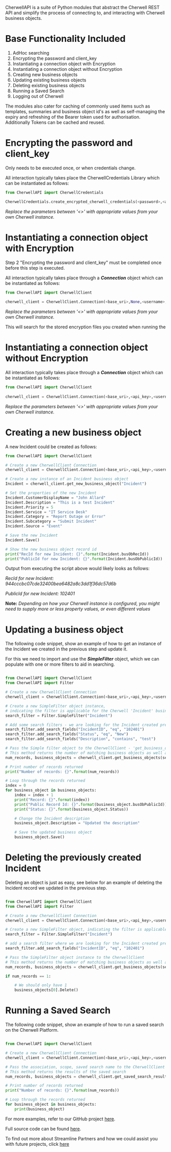 CherwellAPI is a suite of Python modules that abstract the Cherwell REST API and simplify the process of connecting to, and interacting with Cherwell business objects. 

Base Functionality Included
===========================

1. AdHoc searching
2. Encrypting the password and client_key
3. Instantiating a connection object with Encryption
4. Instantiating a connection object without Encryption
5. Creating new business objects
6. Updating existing business objects
7. Deleting existing business objects
8. Running a Saved Search
9. Logging out of Cherwell

The modules also cater for caching of commonly used items such as templates, summaries and business object id's as well as self-managing the expiry and refreshing of the Bearer token used for authorisation. Additionally Tokens can be cached and reused.

Encrypting the password and client_key
======================================

Only needs to be executed once, or when credentials change.

All interaction typically takes place the CherwellCredentials Library which can be instantiated as follows:

```python
from CherwellAPI import CherwellCredentials

CherwellCredentials.create_encrypted_cherwell_credentials(<password>,<api_key>)  
```
*Replace the parameters between '<>' with appropriate values from your own Cherwell instance.*

Instantiating a connection object with Encryption
=================================

Step 2 "Encrypting the password and client_key" must be completed once before this step is executed.

All interaction typically takes place through a **_Connection_** object which can be instantiated as follows:

```python
from CherwellAPI import CherwellClient
  
cherwell_client = CherwellClient.Connection(<base_uri>,None,<username>,None)  
```
*Replace the parameters between '<>' with appropriate values from your own Cherwell instance.*

This will search for the stored encryption files you created when running the 

Instantiating a connection object without Encryption
=================================

All interaction typically takes place through a **_Connection_** object which can be instantiated as follows:

```python
from CherwellAPI import CherwellClient
  
cherwell_client = CherwellClient.Connection(<base_uri>,<api_key>,<username>,<password>)  
```
*Replace the parameters between '<>' with appropriate values from your own Cherwell instance.*

Creating a new business object
==============================

A new Incident could be created as follows:

```python
from CherwellAPI import CherwellClient

# Create a new CherwellClient Connection
cherwell_client = CherwellClient.Connection(<base_uri>,<api_key>,<username>,<password>)

# Create a new instance of an Incident business object
Incident = cherwell_client.get_new_business_object("Incident")

# Set the properties of the new Incident
Incident.CustomerDisplayName = "John Allard"
Incident.Description = "This is a test Incident"
Incident.Priority = 5
Incident.Service = "IT Service Desk"
Incident.Category = "Report Outage or Error"
Incident.Subcategory = "Submit Incident"
Incident.Source = "Event"

# Save the new Incident
Incident.Save()

# Show the new business object record id
print("RecId for new Incident: {}".format(Incident.busObRecId))
print("PublicId for new Incident: {}".format(Incident.busObPublicId))

```
Output from executing the script above would likely looks as follows:

*RecId for new Incident: 944cccbc07cde32400bea6482a8c3dd1f36dc57d6b*

*PublicId for new Incident: 102401*

**Note:** *Depending on how your Cherwell instance is configured, you might need to supply more or less property values, or even different values*

Updating a business object
==========================

The following code snippet, show an example of how to get an instance of the Incident we created in the previous step and update it.

For this we need to import and use the **_SimpleFilter_** object, which we can populate with one or more filters to aid in searching.

```python

from CherwellAPI import CherwellClient
from CherwellAPI import Filter

# Create a new CherwellClient Connection
cherwell_client = CherwellClient.Connection(<base_uri>,<api_key>,<username>,<password>)

# Create a new SimpleFilter object instance,
# indicating the filter is applicable for the Cherwell 'Incident' business object
search_filter = Filter.SimpleFilter("Incident")

# Add some search filters - we are looking for the Incident created previously
search_filter.add_search_fields("IncidentID", "eq", "102401")
search_filter.add_search_fields("Status", "eq", "New")
search_filter.add_search_fields("Description", "contains", "test")

# Pass the Simple filter object to the CherwellClient - 'get_business_objects' method
# This method returns the number of matching business objects as well as the list of matching business objects
num_records, business_objects = cherwell_client.get_business_objects(search_filter)

# Print number of records returned
print("Number of records: {}".format(num_records))

# Loop through the records returned
index = 0
for business_object in business_objects:
    index = index + 1
    print("Record: {}".format(index))
    print("Public Record Id: {}".format(business_object.busObPublicId))
    print("Status: {}".format(business_object.Status))

    # Change the Incident description
    business_object.Description = "Updated the description"

    # Save the updated business object
    business_object.Save()

```

Deleting the previously created Incident
========================================

Deleting an object is just as easy, see below for an example of deleting the Incident record we updated in the previous step.

```python

from CherwellAPI import CherwellClient
from CherwellAPI import Filter

# Create a new CherwellClient Connection
cherwell_client = CherwellClient.Connection(<base_uri>,<api_key>,<username>,<password>)

# Create a new SimpleFilter object, indicating the filter is applicable for the Cherwell Incident business object
search_filter = Filter.SimpleFilter("Incident")

# add a search filter where we are looking for the Incident created previously
search_filter.add_search_fields("IncidentID", "eq", "102401")

# Pass the SimpleFilter object instance to the CherwellClient
# This method returns the number of matching business objects as well as the list of matching business objects
num_records, business_objects = cherwell_client.get_business_objects(search_filter)

if num_records == 1:

    # We should only have 1
    business_objects[0].Delete()

```

Running a Saved Search
==========================

The following code snippet, show an example of how to run a saved search on the Cherwell Platform.

```python

from CherwellAPI import CherwellClient

# Create a new CherwellClient Connection
cherwell_client = CherwellClient.Connection(<base_uri>,<api_key>,<username>,<password>)

# Pass the association, scope, saved search name to the CherwellClient's get_saved_search_results
# This method returns the results of the saved search
num_records, business_objects = cherwell_client.get_saved_search_results("FederationRegistration","Global","All Active Federation Sources")

# Print number of records returned
print("Number of records: {}".format(num_records))

# Loop through the records returned
for business_object in business_objects:
    print(business_object)

```

For more examples, refer to our GitHub project [here](https://github.com/streamline-partners/CherwellAPI/tree/master/Examples).

Full source code can be found [here](https://github.com/streamline-partners/CherwellAPI).

To find out more about Streamline Partners and how we could assist you with future projects, click [here](http://www.streamlinepartners.com.au/)

  





